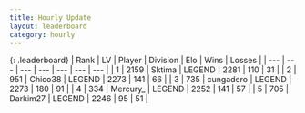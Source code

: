 ```yaml
---
title: Hourly Update
layout: leaderboard
category: hourly
---
```


{: .leaderboard}
| Rank | LV | Player | Division | Elo | Wins | Losses |
| --- | --- | --- | --- | --- | --- | --- |
| <span data-change="0">1</span> | 2159 | <span title="ID: 353063">Sktima</span> | LEGEND | <span data-change="0">2281</span> | <span data-change="0">110</span> | <span data-change="0">31</span> |
| <span data-change="1">2</span> | 951 | <span title="ID: 409927">Chico38</span> | LEGEND | <span data-change="10">2273</span> | <span data-change="2">141</span> | <span data-change="0">66</span> |
| <span data-change="-1">3</span> | 735 | <span title="ID: 54134">cungadero</span> | LEGEND | <span data-change="0">2273</span> | <span data-change="0">180</span> | <span data-change="0">91</span> |
| <span data-change="0">4</span> | 334 | <span title="ID: 680422">Mercury_</span> | LEGEND | <span data-change="0">2252</span> | <span data-change="0">141</span> | <span data-change="0">57</span> |
| <span data-change="0">5</span> | 705 | <span title="ID: 694036">Darkim27</span> | LEGEND | <span data-change="0">2246</span> | <span data-change="0">95</span> | <span data-change="0">51</span> |